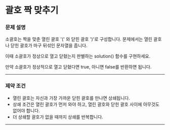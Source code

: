 # 괄호 짝 맞추기

### 문제 설명

소괄호는 짝을 맞춘 열린 괄호 '(' 와 닫힌 괄호 ')'로 구성합니다. 문제에서는 열린 괄호나 닫힌 괄호가 마구 뒤섞인 문자열을 줍니다.

이때 소괄호가 정상으로 열고 닫혔는지 판별하는 solution() 함수를 구현하세요.

만약 소괄호가 정상적으로 열고 닫혔다면 true, 아니면 false를 반환하면 됩니다.

---

### 제약 조건

- 열린 괄호는 자신과 가장 가까운 닫힌 괄호를 만나면 상쇄됩니다.
- 상쇄 조건은 열린 괄호가 먼저 와야 하고, 열린 괄호와 닫힌 괄호 사이에 아무것도 없어야 합니다.
- 더 상쇄할 괄호가 없을 때까지 상쇄를 반복합니다.

---